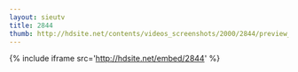 ```yaml
---
layout: sieutv
title: 2844
thumb: http://hdsite.net/contents/videos_screenshots/2000/2844/preview_360p.mp4.jpg
---
```

{% include iframe src='http://hdsite.net/embed/2844' %}
 
